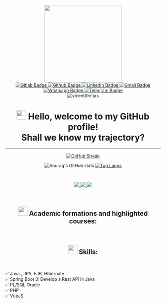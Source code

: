 <div id="header" align="center">
  <img src="https://media.giphy.com/media/WFZvB7VIXBgiz3oDXE/giphy.gif" width="250"/>
</div>
<div id="badges" align="center">
   <a href="https://gitlab.com/Ferdinicio" target="_blank" rel="noopener noreferrer"> 
    <img src="https://img.shields.io/badge/Gitlab-orange?style=for-the-badge&logo=gitlab&logoColor=white" alt="Gitlab Badge"/>
  </a>
  <a href="https://gitlab.com/Ferdinicio" target="_blank" rel="noopener noreferrer"> 
    <img src="https://img.shields.io/badge/Github-black?style=for-the-badge&logo=github&logoColor=white" alt="Github Badge"/>
  </a>
  <a href="https://www.linkedin.com/in/ferdiniciofernandes/" target="_blank" rel="noopener noreferrer"> 
    <img src="https://img.shields.io/badge/LinkedIn-blue?style=for-the-badge&logo=linkedin&logoColor=white" alt="LinkedIn Badge"/>
  </a>
   <a href="https://www.linkedin.com/in/ferdiniciofernandes/" target="_blank" rel="noopener noreferrer"> 
    <img src="https://img.shields.io/badge/Gmail-red?style=for-the-badge&logo=gmail&logoColor=white" alt="Gmail Badge"/>
  </a>
  <a href="#" target="_blank" rel="noopener noreferrer"> 
    <img src="https://img.shields.io/badge/Whatsapp-geen?style=for-the-badge&logo=whatsapp&logoColor=white" alt="Whatsapp Badge"/>
  </a>
  <a href="#" target="_blank" rel="noopener noreferrer"> 
    <img src="https://img.shields.io/badge/Telegram-informational?style=for-the-badge&logo=telegram&logoColor=white" alt="Telegram Badge"/>
  </a>
</div>
<div id="counter" align="center">
  <img src="https://komarev.com/ghpvc/?username=Ferdinicio&style=flat-square&color=blue" alt="vicenttfreitas"/>
</div>
<div id="msg" align="center">
<h1>
  <img src="https://media.giphy.com/media/hvRJCLFzcasrR4ia7z/giphy.gif" width="30px"/>
  Hello, welcome to my GitHub profile! 
  </br>
  Shall we know my trajectory?
</h1>
</div>
<p align="justify"></p> 

---
<div align="center">
  
 [![GitHub Streak](http://github-readme-streak-stats.herokuapp.com?user=Ferdinicio&theme=dracula&border_radius=15&locale=pt_BR&background=0D1117)](https://git.io/streak-stats)
 </div> 
<div align="center">
  
![Anurag's GitHub stats](https://github-readme-stats.vercel.app/api?&username=Ferdinicio&bg_color=0D1117&border_radius=15&title_color=79DAFA&text_color=FF6E96&disable_animations=true&show_icons=true&include_all_commits=true&line_height=28&hide_border=true)
[![Top Langs](https://github-readme-stats.vercel.app/api/top-langs/?username=Ferdinicio&langs_count=10&layout=compact&title_color=79DAFA&text_color=FF6E96&bg_color=0D1117&card_width=auto&border_radius=15&hide_title=false&disable_animations=true&show_icons=true&include_all_commits=true&hide_border=true)](https://github.com/Ferdinicio/github-readme-stats) 
</div> 
</br>
<p align="center">
  <a href="https://github.com/Ferdinicio/Ferdinicio/">
   <img src="https://skillicons.dev/icons?i=androidstudio,angular,atom,bootstrap,cs,css,discord,docker,dotnet,eclipse,figma,git,github,gitlab,gulp" />
   <img src="https://skillicons.dev/icons?i=hibernate,html,idea,ai,java,js,jquery,linux,md,maven,mysql,nodejs,ps,php,postman" />
   <img src="https://skillicons.dev/icons?i=sass,spring,stackoverflow,supabase,svg,ts,visualstudio,vscode,vue,wordpress" />
  </a>
</p>
</br>
<div id="msg" align="center">
<h2>
  <img src="https://media.giphy.com/media/fIwbvxHSLmyEi6Jux2/giphy.gif" width="30px"/>
  Academic formations and highlighted courses:
</h2>
</br>
</div>

<div id="msg" align="center">
<h2>
  <img src="https://media.giphy.com/media/gjrOAylhpZm3dLnO5J/giphy.gif" width="30px"/>
 Skills:
</h2>
</br>
</div>

✅ Java , JPA, EJB, HIbernate
</br>
✅ Spring Boot 3: Develop a Rest API in Java
</br>
✅ PL/SQL Oracle
</br>
✅ PHP
</br>
✅ VueJS
<div align="right">
</div>
